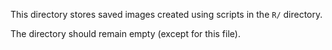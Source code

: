 This directory stores saved images created using scripts in the `R/` directory. 

The directory should remain empty (except for this file). 



